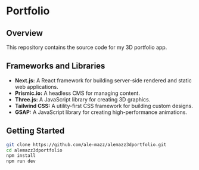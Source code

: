 # Portfolio

## Overview
This repository contains the source code for my 3D portfolio app.

## Frameworks and Libraries

- **Next.js:** A React framework for building server-side rendered and static web applications.
- **Prismic.io:** A headless CMS for managing content.
- **Three.js:** A JavaScript library for creating 3D graphics.
- **Tailwind CSS:** A utility-first CSS framework for building custom designs.
- **GSAP:** A JavaScript library for creating high-performance animations.

## Getting Started

```bash
git clone https://github.com/ale-mazz/alemazz3dportfolio.git
cd alemazz3dportfolio
npm install
npm run dev
```
